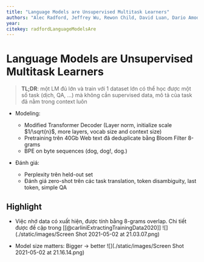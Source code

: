 ```yaml
---
title: "Language Models are Unsupervised Multitask Learners"
authors: "Alec Radford, Jeffrey Wu, Rewon Child, David Luan, Dario Amodei, Ilya Sutskever"
year: 
citekey: radfordLanguageModelsAre
---
```


# Language Models are Unsupervised Multitask Learners
> **TL;DR**:  một LM đủ lớn và train với 1 dataset lớn có thể học được một số task (dịch, QA, ...) mà không cần supervised data, mô tả của task đã nằm trong context luôn

- Modeling: 
  - Modified Transformer Decoder (Layer norm, initialize scale $1/\sqrt{n}$, more layers, vocab size and context size)
  - Pretraining trên 40Gb Web text đã deduplicate bằng Bloom Filter 8-grams
  - BPE on byte sequences (dog, dog!, dog.)
    
- Đánh giá:
  - Perplexity trên held-out set
  - Đánh giá zero-shot trên các task translation, token disambiguity, last token, simple QA 

## Highlight
  - Việc nhớ data có xuất hiện, được tính bằng 8-grams overlap. Chi tiết được đề cập trong [[@carliniExtractingTrainingData2020]] ![](./static/images/Screen Shot 2021-05-02 at 21.03.07.png)
  
  - Model size matters: Bigger -> better ![](./static/images/Screen Shot 2021-05-02 at 21.16.14.png)